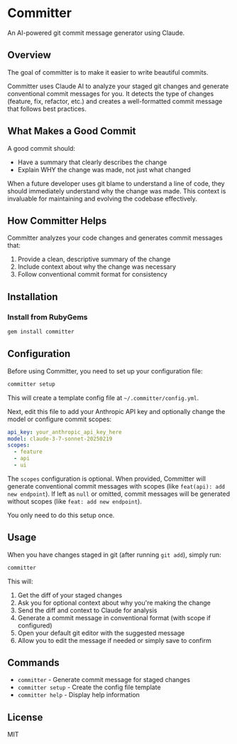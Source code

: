 # Committer

An AI-powered git commit message generator using Claude.

## Overview

The goal of committer is to make it easier to write beautiful commits.

Committer uses Claude AI to analyze your staged git changes and generate conventional commit messages for you. It detects the type of changes (feature, fix, refactor, etc.) and creates a well-formatted commit message that follows best practices.

## What Makes a Good Commit

A good commit should:

- Have a summary that clearly describes the change
- Explain WHY the change was made, not just what changed

When a future developer uses git blame to understand a line of code, they should immediately understand why the change was made. This context is invaluable for maintaining and evolving the codebase effectively.

## How Committer Helps

Committer analyzes your code changes and generates commit messages that:

1. Provide a clean, descriptive summary of the change
2. Include context about why the change was necessary
3. Follow conventional commit format for consistency

## Installation

### Install from RubyGems

```bash
gem install committer
```

## Configuration

Before using Committer, you need to set up your configuration file:

```bash
committer setup
```

This will create a template config file at `~/.committer/config.yml`.

Next, edit this file to add your Anthropic API key and optionally change the model or configure commit scopes:

```yaml
api_key: your_anthropic_api_key_here
model: claude-3-7-sonnet-20250219
scopes:
  - feature
  - api
  - ui
```

The `scopes` configuration is optional. When provided, Committer will generate conventional commit messages with scopes (like `feat(api): add new endpoint`). If left as `null` or omitted, commit messages will be generated without scopes (like `feat: add new endpoint`).

You only need to do this setup once.

## Usage

When you have changes staged in git (after running `git add`), simply run:

```bash
committer
```

This will:

1. Get the diff of your staged changes
2. Ask you for optional context about why you're making the change
3. Send the diff and context to Claude for analysis
4. Generate a commit message in conventional format (with scope if configured)
5. Open your default git editor with the suggested message
6. Allow you to edit the message if needed or simply save to confirm

## Commands

- `committer` - Generate commit message for staged changes
- `committer setup` - Create the config file template
- `committer help` - Display help information

## License

MIT

